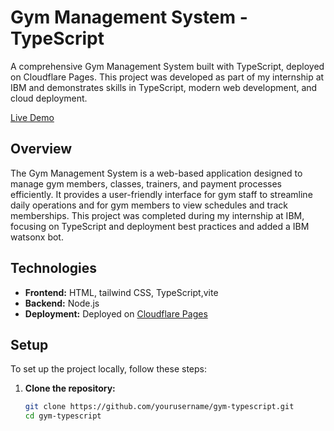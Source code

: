 # Gym Management System - TypeScript

A comprehensive Gym Management System built with TypeScript, deployed on Cloudflare Pages. This project was developed as part of my internship at IBM and demonstrates skills in TypeScript, modern web development, and cloud deployment.

[Live Demo](https://gym-anand.pages.dev/)

## Overview

The Gym Management System is a web-based application designed to manage gym members, classes, trainers, and payment processes efficiently. It provides a user-friendly interface for gym staff to streamline daily operations and for gym members to view schedules and track memberships.
This project was completed during my internship at IBM, focusing on TypeScript and deployment best practices and added a IBM watsonx bot.


## Technologies

- **Frontend:** HTML, tailwind CSS, TypeScript,vite
- **Backend:** Node.js
- **Deployment:** Deployed on [Cloudflare Pages](https://gym-anand.pages.dev/)

## Setup

To set up the project locally, follow these steps:

1. **Clone the repository:**
   ```bash
   git clone https://github.com/yourusername/gym-typescript.git
   cd gym-typescript
